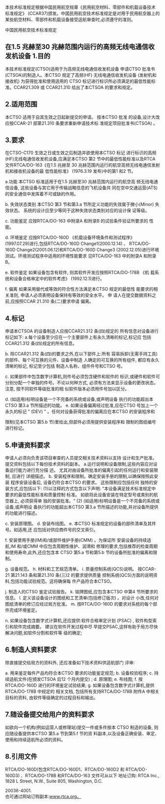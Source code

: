 本技术标准规定根据中国民用航空规章《民用航空材料、零部件和机载设备技术
标准规定》
(CCAR37)颁发。中国民用航空技术标准规定是对用于民用航空器上的
某些航空材料、零部件和机载设备接受适航审查时,必须遵守的准则。 
 
中国民用航空技术标准规定 
 

## 在1.5 兆赫至30 兆赫范围内运行的高频无线电通信收发机设备 1.目的

本技术标准规定(CTSO)适用于为高频无线电通信收发机设备
申请CTSO 批准书(CTSOA)的制造人。本CTSO 规定了高频(HF)
无线电通信收发机设备
(发射机和接收机)
为获得批准和使用适用的
CTSO 标记进行标识所必须满足的最低性能标准。CCAR21.309 或
CCAR21.310 给出了本CTSOA 的要求和规定。 

## 2.适用范围

本CTSO 适用于自其生效之日起新提交的申请。
按本CTSO 批准
的设备,设计大改应按CCAR-21 部第21.310 条要求重新申请技术标 准规定项目批准书(CTSOA)
。 

## 3.要求

在CTSO-C170 生效之日或生效之后制造并欲使用本CTSO 标记
进行标识的高频(HF)无线电通信收发机设备,应满足本CTSO 第2 节中的最低性能标准以及RTCA 文件RTCA/DO-163《在1.5 兆赫至
30 兆赫范围内运行的航空高频无线电通信发射机和接收机设备的最
低性能标准》
(1976.3.19 发布)中的第1 和2 节。 

a.功能 
本CTSO 标准适用于在1.5 兆赫至30 兆赫范围内运行的航空高
频无线电通信设备,
这些设备与其它用于传输战略信息的飞机设备共
同在空中交通运营(ATS)的安全通信中发挥着不可或缺的作用。 

b. 失效状态类别 
本CTSO 第3 节和第3.a 节所定义功能的失效属于微小(Minor)
失效状态。
系统的设计应至少等同于这种失效状态类别对应的设计保
证等级。 

c. 功能鉴定 
应按RTCA/DO-163 中附录A 和附录B 的试验条件验证所要求的
性能。 

d. 环境鉴定 
应按RTCA/DO-160D 《机载设备环境条件和测试程序》
(1997.07.29)进行,包括RTCA/DO-160D Change1(2000.12.14)
、
RTCA/DO-160D Change2(2001.06.12)和RTCA/DO-160D Change3 (2002.12.05)进行环境测试。环境测试程序中适用的环境性能要求 见RTCA/DO-163 中的附录A 和附录B。 

e. 软件鉴定 
如果设备包含有软件,
则其软件开发应按照RTCA/DO-178B
《机
载系统和设备合格审定中的软件考虑》
(1992.12.1)进行。 

f. 偏离 
如果采用替代或等效的符合性方法满足本CTSO 规定的最低性
能要求的相关准则,
申请人必须表明设备保持有等效的安全水平。
申
请人在提交数据资料之前,应按照CCAR 21.310 条(二)要求申请 偏离。 

## 4.标记

申请本CTSOA 的设备制造人应按CCAR21.312 条(四)规定的
所有信息对设备进行标记如下: 
a.每个设备至少应在一个主要部件上有永久清晰的标记,标记应
包括CCAR21.312 条(四)规定的所有信息。 

b. 除CCAR21.312 条(四)的要求之外,在以下部件上:所有
容易拆卸(无需手持工具)的部件、每个可互换的元件、设备中制造
人确定的可互换的所有组件,
都应有永久清晰的标记,
标记至少包括
制造人名称、组件件号和CTSO 号。 

c. 如果部件中包含数字计算机,则件号必须包含硬件和软件的
标识,或硬件和软件可分别分配一个单独的件号。不论以何种方式, 必须有方法来显示设备的更改状态。
注意,
按不同软件等级批准的相
似软件版本必须用件号加以区分。 

d.
(如适用)标明设备是一个不完备的系统或设备,或声明设备
执行的功能超出本CTSO 第3.a 节所描述的功能。 
e. 如果设备偏离经过批准,应在CTSO 号加上一个永久的标记
"
(DEV)
"
。任何对设备获得批准的偏离应在本CTSO 的安装程序和
 
限制(见本CTSO 第5.b 节)里给出,但部件必须用提供安装程序和 限制的图纸编号进行标记。 

## 5.申请资料要求

申请人必须向负责该项目审查的人员提交相关技术资料以支持
设计和生产批准。提交资料包括以下每份技术资料的副本。 
a.运行说明和设备限制,这些内容应对设备运行能力进行充分描
述。
尤其对由设备所批准的偏离引起的任何运行和安装限制,
应进行
详细描述。 
b. 安装程序和限制。确定安装手册的限制,以确保按照此安装
程序安装设备后,
设备仍符合本CTSO 的要求。
这些限制应包括任何
独特的安装方式,应包括以下: 
(1)以注释的方式包含以下声明: 
"本设备满足技术标准规定中要求的最低性能标准和质量控制
标准。
如欲将此设备安装在特定型号或类别的航空器上,
必须获得单
独的安装批准。" 
(2)
(如适用)标明设备是一个不完备的系统或设备,或声明设
备执行的功能超出本CTSO 第3.a 节所描述的功能,并对设备所提供
的功能进行描述。 

c. 安装原理图。 
d. 安装布线图。 
e. 本CTSO 标准规定的设备的部件清单及其件号。如适用,还
应包括对供应商件号的交叉索引。 
 
f. 安装使用手册(IM)和/或部件维护手册(CMM)
。为保证所
安装设备的持续适航,IM 和/或CMM 中应包含周期性维护、润滑和
修理的要求,包括推荐的检查周期和使用寿命,此外,还应包含本
CTSO 第5.a 节和第5.b 节的设备所批准的偏离和限制。 

g. 设备规范。 
h. 材料和工艺规范清单。 
i. 质量控制系统(QCS)说明。 
按CCAR-21 第21.143 条和第21.310 条(三)2 的要求提供质量
控制系统(QCS)方面的说明资料,包括功能试验规范。这将确保每 件产品符合本CTSO。 

j. 制造人的CTSO 鉴定试验报告。 
k. 铭牌图纸,应包含本CTSO 中第4 节所要求的信息。 
l. 定义该设备设计的图纸和工艺清单(包括修订版次)
。对设计
小改,任何对图纸清单的修订应经过局方批准。 
m. 按RTCA/DO-160D 的要求对系统的每个部件完成环境鉴定。
 
n. 如果设备包含数字式计算机,还应提供:软件合格审定计划
(PSAC)
,
软件构型索引和软件完成摘要。
建议在软件开发过程中尽
早提交PSAC,这样有助于局方尽快解决问题,如软件分割和软件等
级的确定; 

## 6.制造人资料要求

除直接提交给局方的资料外,
还应准备如下技术资料供适航部门
评审: 

a. 用来鉴定每件产品均符合本CTSO 要求的功能鉴定规范; 
b. 设备校验程序; 
c. 持续适航文件(在颁发CTSOA 后12 个月内提交)
; 
d. 原理图; e. 布线图; 
f. 按RTCA/DO-160D 进行的环境鉴定试验结果; 
g. 如果设备包含数字式计算机,提供RTCA/DO-178B 中规定的
相关文档,
包括所有支持RTCA/DO-178B 附件A 中相关目标的资料,
由软件等级确定的过程目标和输出。 

## 7.随设备提交给用户的资料要求

如欲向一个机构(例如运营人或修理站)提交一件或多件按本
CTSO 制造的设备,
则应随设备提供本CTSO 第5.a 节到第5.f 节的资
料副本,以及设备正确安装、审定、使用和持续适航所必须的资料。
 

## 8.引用文件

RTCA/DO-160D(包含RTCA/DO-160D1、RTCA/DO-160D2 和 
RTCA/DO-160D3)
、RTCA/DO-178B 和RTCA/DO-163 文件可从以下
地址订购: 
RTCA Inc., 1828 L Street, N.W., Suite 805, Washington, D.C. 

20036-4001.  
也可通过网站订购副本:www.rtca.org。 